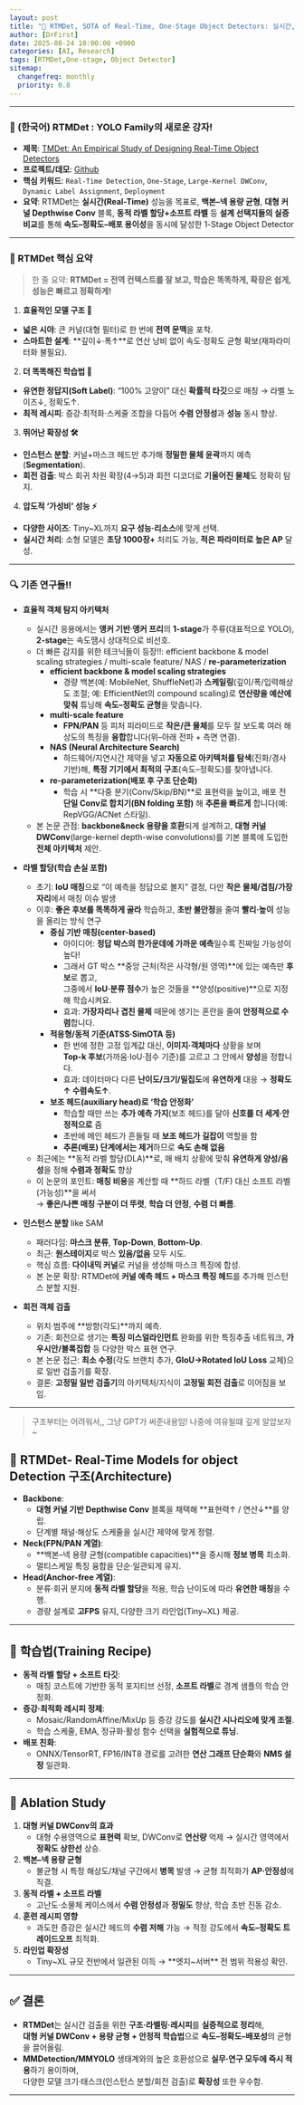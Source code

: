 ```yaml
---
layout: post
title: "🧩 RTMDet, SOTA of Real-Time, One-Stage Object Detectors: 실시간, One-Stage Object Detector의 정수"
author: [DrFirst]
date: 2025-08-24 10:00:00 +0900
categories: [AI, Research]
tags: [RTMDet,One-stage, Object Detector]
sitemap:
  changefreq: monthly
  priority: 0.8
---
```


---

### 🧩 (한국어) RTMDet : YOLO Family의 새로운 강자!   

* **제목**: [TMDet: An Empirical Study of Designing Real-Time Object Detectors ](https://arxiv.org/pdf/2212.07784)  
* **프로젝트/데모**: [Github](https://github.com/open-mmlab/mmyolo/tree/main/configs/rtmdet)  
* **핵심 키워드**: `Real-Time Detection`, `One-Stage`, `Large-Kernel DWConv`, `Dynamic Label Assignment`, `Deployment`  
* **요약**: RTMDet는 **실시간(Real-Time)** 성능을 목표로, **백본–넥 용량 균형**, **대형 커널 Depthwise Conv** 블록, **동적 라벨 할당+소프트 라벨** 등 **설계 선택지들의 실증 비교**를 통해 **속도–정확도–배포 용이성**을 동시에 달성한 1-Stage Object Detector  

---


### 🚀 RTMDet 핵심 요약

> 한 줄 요약: **RTMDet = 전역 컨텍스트를 잘 보고, 학습은 똑똑하게, 확장은 쉽게, 성능은 빠르고 정확하게!**  

1) **효율적인 모델 구조 🧠**  
- **넓은 시야**: 큰 커널(대형 필터)로 한 번에 **전역 문맥**을 포착.  
- **스마트한 설계**: **깊이↓·폭↑**로 연산 낭비 없이 속도·정확도 균형 확보(재파라미터화 불필요).  

2) **더 똑똑해진 학습법 🎯**  
- **유연한 정답지(Soft Label)**: “100% 고양이” 대신 **확률적 타깃**으로 매칭 → 라벨 노이즈↓, 정확도↑.  
- **최적 레시피**: 증강·최적화·스케줄 조합을 다듬어 **수렴 안정성**과 **성능** 동시 향상.  

3) **뛰어난 확장성 🛠️**  
- **인스턴스 분할**: 커널+마스크 헤드만 추가해 **정밀한 물체 윤곽**까지 예측(**Segmentation**).  
- **회전 검출**: 박스 회귀 차원 확장(4→5)과 회전 디코더로 **기울어진 물체**도 정확히 탐지.  

4) **압도적 ‘가성비’ 성능 ⚡**  
- **다양한 사이즈**: Tiny~XL까지 **요구 성능·리소스**에 맞게 선택.  
- **실시간 처리**: 소형 모델은 **초당 1000장+** 처리도 가능, **적은 파라미터로 높은 AP** 달성.  

---

### 🔍 기존 연구들!!

- **효율적 객체 탐지 아키텍처**
  - 실시간 응용에서는 **앵커 기반**·**앵커 프리**의 **1-stage**가 주류(대표적으로 YOLO), **2-stage**는 속도땜시 상대적으로 비선호.
  - 더 빠른 감지를 위한 테크닉들이 등장!!: efficient backbone & model scaling strategies / multi-scale feature/ NAS / **re-parameterization**    
    - **efficient backbone & model scaling strategies**  
      - 경량 백본(예: MobileNet, ShuffleNet)과 **스케일링**(깊이/폭/입력해상도 조절; 예: EfficientNet의 compound scaling)로 **연산량을 예산에 맞춰** 튜닝해 **속도–정확도 균형**을 맞춥니다.
    - **multi-scale feature**  
      - **FPN/PAN** 등 피처 피라미드로 **작은/큰 물체**를 모두 잘 보도록 여러 해상도의 특징을 **융합**합니다(위–아래 전파 + 측면 연결).
    - **NAS (Neural Architecture Search)**  
      - 하드웨어/지연시간 제약을 넣고 **자동으로 아키텍처를 탐색**(진화/경사 기반)해, **특정 기기에서 최적의 구조**(속도–정확도)를 찾아냅니다.
    - **re-parameterization(배포 후 구조 단순화)**  
      - 학습 시 **다중 분기(Conv/Skip/BN)**로 표현력을 높이고, 배포 전 **단일 Conv로 합치기(BN folding 포함)** 해 **추론을 빠르게** 합니다(예: RepVGG/ACNet 스타일).
  - 본 논문 관점: **backbone&neck 용량을 호환**되게 설계하고, **대형 커널 DWConv**(large-kernel depth-wise convolutions)를 기본 블록에 도입한 **전체 아키텍처** 제안.  

- **라벨 할당(학습 손실 포함)**
  - 초기: **IoU 매칭**으로 “이 예측을 정답으로 볼지” 결정, 다만 **작은 물체/겹침/가장자리**에서 매칭 이슈 발생    
  - 이후: **좋은 후보를 똑똑하게 골라** 학습하고, **초반 불안정**을 줄여 **빨리·높이** 성능을 올리는 방식 연구  
    - **중심 기반 매칭(center-based)**  
      - 아이디어: **정답 박스의 한가운데에 가까운 예측**일수록 진짜일 가능성이 높다!  
      - 그래서 GT 박스 **중앙 근처(작은 사각형/원 영역)**에 있는 예측만 **후보**로 뽑고,  
        그중에서 **IoU·분류 점수**가 높은 것들을 **양성(positive)**으로 지정해 학습시켜요.  
      - 효과: **가장자리나 겹친 물체** 때문에 생기는 혼란을 줄여 **안정적으로 수렴**합니다.  
    - **적응형/동적 기준(ATSS·SimOTA 등)**  
      - 한 번에 정한 고정 임계값 대신, **이미지·객체마다** 상황을 보며  
        **Top-k 후보**(가까움·IoU·점수 기준)를 고르고 그 안에서 **양성**을 정합니다.  
      - 효과: 데이터마다 다른 **난이도/크기/밀집도**에 **유연하게** 대응 → **정확도↑ 수렴속도↑**.  
    - **보조 헤드(auxiliary head)로 ‘학습 안정화’**  
      - 학습할 때만 쓰는 **추가 예측 가지**(보조 헤드)를 달아 **신호를 더 세게·안정적으로** 줌    
      - 초반에 메인 헤드가 흔들릴 때 **보조 헤드가 길잡이** 역할을 함    
      - **추론(배포) 단계에서는 제거**하므로 **속도 손해 없음**  
  - 최근에는 **동적 라벨 할당(DLA)**로, 매 배치 상황에 맞춰 **유연하게 양성/음성**을 정해 **수렴과 정확도** 향상  
  - 이 논문의 포인트: **매칭 비용**을 계산할 때 **하드 라벨（T/F) 대신 소프트 라벨(가능성)**을 써서  
    → **좋은/나쁜 매칭 구분이 더 뚜렷**, **학습 더 안정**, **수렴 더 빠름**.

- **인스턴스 분할** like SAM  
  - 패러다임: **마스크 분류**, **Top-Down**, **Bottom-Up**.
  - 최근: **원스테이지**로 박스 **있음/없음** 모두 시도.
  - 핵심 흐름: **다이내믹 커널**로 커널을 생성해 마스크 특징에 합성.
  - 본 논문 확장: RTMDet에 **커널 예측 헤드 + 마스크 특징 헤드**를 추가해 인스턴스 분할 지원.

- **회전 객체 검출**
  - 위치·범주에 **방향(각도)**까지 예측.
  - 기존: 회전으로 생기는 **특징 미스얼라인먼트** 완화를 위한 특징추출 네트워크, **가우시안/볼록집합** 등 다양한 박스 표현 연구.
  - 본 논문 접근: **최소 수정**(각도 브랜치 추가, **GIoU→Rotated IoU Loss** 교체)으로 일반 검출기를 확장.
  - 결론: **고정밀 일반 검출기**의 아키텍처/지식이 **고정밀 회전 검출**로 이어짐을 보임.

---

> 구조부터는 어려워서,, 그냥 GPT가 써준내용임! 나중에 여유될떄 깊게 알압보자~  

## 🧱 RTMDet- Real-Time Models for object Detection 구조(Architecture)
- **Backbone**:  
  - **대형 커널 기반 Depthwise Conv** 블록을 채택해 **표현력↑ / 연산↓**를 양립.  
  - 단계별 채널·해상도 스케줄을 실시간 제약에 맞게 정렬.
- **Neck(FPN/PAN 계열)**:  
  - **백본–넥 용량 균형(compatible capacities)**을 중시해 **정보 병목** 최소화.  
  - 멀티스케일 특징 융합을 단순·일관되게 유지.  
- **Head(Anchor-free 계열)**:  
  - 분류·회귀 분지에 **동적 라벨 할당**을 적용, 학습 난이도에 따라 **유연한 매칭**을 수행.  
  - 경량 설계로 **고FPS** 유지, 다양한 크기 라인업(Tiny~XL) 제공.  

---

## 🔧 학습법(Training Recipe)
- **동적 라벨 할당 + 소프트 타깃**:  
  - 매칭 코스트에 기반한 동적 포지티브 선정, **소프트 라벨**로 경계 샘플의 학습 안정화.
- **증강·최적화 레시피 정제**:  
  - Mosaic/RandomAffine/MixUp 등 증강 강도를 **실시간 시나리오에 맞게 조절**.  
  - 학습 스케줄, EMA, 정규화·활성 함수 선택을 **실험적으로 튜닝**.
- **배포 친화**:  
  - ONNX/TensorRT, FP16/INT8 경로를 고려한 **연산 그래프 단순화**와 **NMS 설정** 일관화.

---

## 🧪 Ablation Study  
1) **대형 커널 DWConv의 효과**  
   - 대형 수용영역으로 **표현력** 확보, DWConv로 **연산량** 억제 → 실시간 영역에서 **정확도 상한선** 상승.
2) **백본–넥 용량 균형**  
   - 불균형 시 특정 해상도/채널 구간에서 **병목** 발생 → 균형 최적화가 **AP·안정성**에 직결.
3) **동적 라벨 + 소프트 라벨**  
   - 고난도·소물체 케이스에서 **수렴 안정성**과 **정밀도** 향상, 학습 초반 진동 감소.
4) **훈련 레시피 영향**  
   - 과도한 증강은 실시간 헤드의 **수렴 저해** 가능 → 적정 강도에서 **속도–정확도 트레이드오프** 최적화.
5) **라인업 확장성**  
   - Tiny~XL 규모 전반에서 일관된 이득 → **엣지~서버** 전 범위 적용성 확인.

---

## ✅ 결론
- **RTMDet**는 실시간 검출을 위한 **구조·라벨링·레시피**를 **실증적으로 정리**해,  
  **대형 커널 DWConv + 용량 균형 + 안정적 학습법**으로 **속도–정확도–배포성**의 균형을 끌어올림.
- **MMDetection/MMYOLO** 생태계와의 높은 호환성으로 **실무·연구 모두에 즉시 적용**하기 용이하며,  
  다양한 모델 크기·태스크(인스턴스 분할/회전 검출)로 **확장성** 또한 우수함.

---
